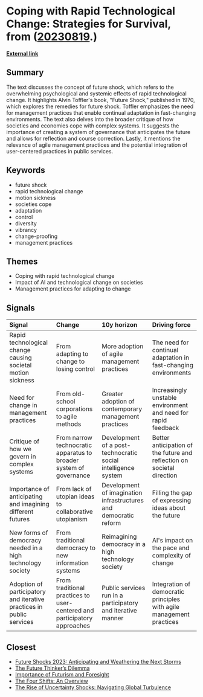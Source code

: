 # __Coping with Rapid Technological Change: Strategies for Survival__, from ([20230819](https://kghosh.substack.com/p/20230819).)

__[External link](https://medium.com/@jamestplunkett/how-to-cope-with-future-shock-b30f4f7454ad)__



## Summary

The text discusses the concept of future shock, which refers to the overwhelming psychological and systemic effects of rapid technological change. It highlights Alvin Toffler's book, "Future Shock," published in 1970, which explores the remedies for future shock. Toffler emphasizes the need for management practices that enable continual adaptation in fast-changing environments. The text also delves into the broader critique of how societies and economies cope with complex systems. It suggests the importance of creating a system of governance that anticipates the future and allows for reflection and course correction. Lastly, it mentions the relevance of agile management practices and the potential integration of user-centered practices in public services.

## Keywords

* future shock
* rapid technological change
* motion sickness
* societies cope
* adaptation
* control
* diversity
* vibrancy
* change-proofing
* management practices

## Themes

* Coping with rapid technological change
* Impact of AI and technological change on societies
* Management practices for adapting to change

## Signals

| Signal                                                               | Change                                                                   | 10y horizon                                                      | Driving force                                                          |
|:---------------------------------------------------------------------|:-------------------------------------------------------------------------|:-----------------------------------------------------------------|:-----------------------------------------------------------------------|
| Rapid technological change causing societal motion sickness          | From adapting to change to losing control                                | More adoption of agile management practices                      | The need for continual adaptation in fast-changing environments        |
| Need for change in management practices                              | From old-school corporations to agile methods                            | Greater adoption of contemporary management practices            | Increasingly unstable environment and need for rapid feedback          |
| Critique of how we govern in complex systems                         | From narrow technocratic apparatus to broader system of governance       | Development of a post-technocratic social intelligence system    | Better anticipation of the future and reflection on societal direction |
| Importance of anticipating and imagining different futures           | From lack of utopian ideas to collaborative utopianism                   | Development of imagination infrastructures and democratic reform | Filling the gap of expressing ideas about the future                   |
| New forms of democracy needed in a high technology society           | From traditional democracy to new information systems                    | Reimagining democracy in a high technology society               | AI's impact on the pace and complexity of change                       |
| Adoption of participatory and iterative practices in public services | From traditional practices to user-centered and participatory approaches | Public services run in a participatory and iterative manner      | Integration of democratic principles with agile management practices   |

## Closest

* [Future Shocks 2023: Anticipating and Weathering the Next Storms](445058bc14b94538755b2b5f929a7b24)
* [The Future Thinker’s Dilemma](670b7a7f03caef5935520a962c78dd5a)
* [Importance of Futurism and Foresight](722ade56971a2446200f7ba6666eb4c1)
* [The Four Shifts: An Overview](0506cba04945d4f8cf25bf2399d36a46)
* [The Rise of Uncertainty Shocks: Navigating Global Turbulence](ab8c972a6c092c9ac6b37922e0a07f62)